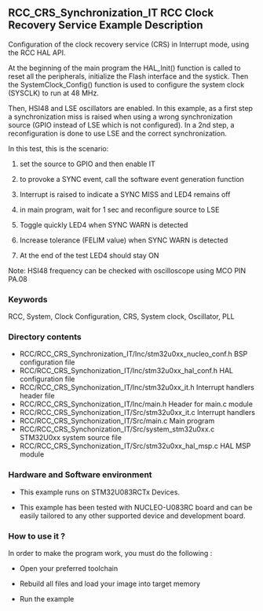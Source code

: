 ## <b>RCC_CRS_Synchronization_IT RCC Clock Recovery Service  Example Description</b>

Configuration of the clock recovery service (CRS) in Interrupt mode, using the RCC HAL API.


At the beginning of the main program the HAL_Init() function is called to reset
all the peripherals, initialize the Flash interface and the systick.
Then the SystemClock_Config() function is used to configure the system
clock (SYSCLK) to run at 48 MHz.

Then, HSI48 and LSE oscillators are enabled.
In this example, as a first step a synchronization miss is raised when using a wrong synchronization
source (GPIO instead of LSE which is not configured). In a 2nd step, a reconfiguration is done to
use LSE and the correct synchronization.

In this test, this is the scenario:

 1. set the source to GPIO and then enable IT

 2. to provoke a SYNC event, call the software event generation function

 3. Interrupt is raised to indicate a SYNC MISS and LED4 remains off

 4. in main program, wait for 1 sec and reconfigure source to LSE

 5. Toggle quickly LED4 when SYNC WARN is detected

 6. Increase tolerance (FELIM value) when SYNC WARN is detected

 7. At the end of the test LED4 should stay ON

Note: HSI48 frequency can be checked with oscilloscope using MCO PIN PA.08

### <b>Keywords</b>

RCC, System, Clock Configuration, CRS, System clock, Oscillator, PLL

### <b>Directory contents</b>

  - RCC/RCC_CRS_Synchronization_IT/Inc/stm32u0xx_nucleo_conf.h        BSP configuration file
  - RCC/RCC_CRS_Synchonization_IT/Inc/stm32u0xx_hal_conf.h    HAL configuration file
  - RCC/RCC_CRS_Synchonization_IT/Inc/stm32u0xx_it.h          Interrupt handlers header file
  - RCC/RCC_CRS_Synchonization_IT/Inc/main.h                        Header for main.c module
  - RCC/RCC_CRS_Synchonization_IT/Src/stm32u0xx_it.c          Interrupt handlers
  - RCC/RCC_CRS_Synchonization_IT/Src/main.c                        Main program
  - RCC/RCC_CRS_Synchonization_IT/Src/system_stm32u0xx.c      STM32U0xx system source file
  - RCC/RCC_CRS_Synchonization_IT/Src/stm32u0xx_hal_msp.c     HAL MSP module

### <b>Hardware and Software environment</b>

  - This example runs on STM32U083RCTx Devices.

  - This example has been tested with NUCLEO-U083RC board and can be
    easily tailored to any other supported device and development board.


### <b>How to use it ?</b>

In order to make the program work, you must do the following :

 - Open your preferred toolchain

 - Rebuild all files and load your image into target memory

 - Run the example

